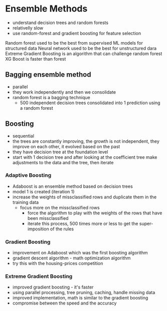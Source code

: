 # Ensemble Methods
- understand decision trees and random forests
- relativelly slow
- use random-forest and gradient boosting for feature selection

Random forest used to be the best from supervised ML models for structured data
Neural network used to be the best for unstructured dara
Extreme Gradient Boosting is an algorithm that can challenge random forest
XG Boost is faster than forest

## Bagging ensemble method
- parallel
- they work independently and then we consolidate
- random forest is a bagging technique 
    - 500 independent decision trees consolidated into 1 prediction using a random forest

## Boosting
- sequential
- the trees are constantly improving, the growth is not independent, they improve on each other, it evolved based on the past
- they have decision tree at the foundation level
- start with 1 decision tree and after looking at the coefficient tree make adjustments to the data and the tree, then iterate


### Adaptive Boosting
- Adaboost is an ensemble method based on decision trees
- model 1 is created (iteration 1)
- increase the weights of missclassified rows and duplicate them in the training data
    - focus more on the missclassified rows
        - force the algorithm to play with the weights of the rows that have been missclassified
        - iterate this process, 500 times more or less to get the super-imposition of the rules

### Gradient Boosting
- improvement on Adaboost which was the first boosting algorithm
- gradient descent algorithm - math optimization algorithm
- try this with the housing-prices competition


### Extreme Gradient Boosting
- improved gradient boosting - it's faster
- using parallel processing, tree pruning, caching, handle missing data
- improved implementation, math is similar to the gradient boosting
- compromise between the speed and the accuracy